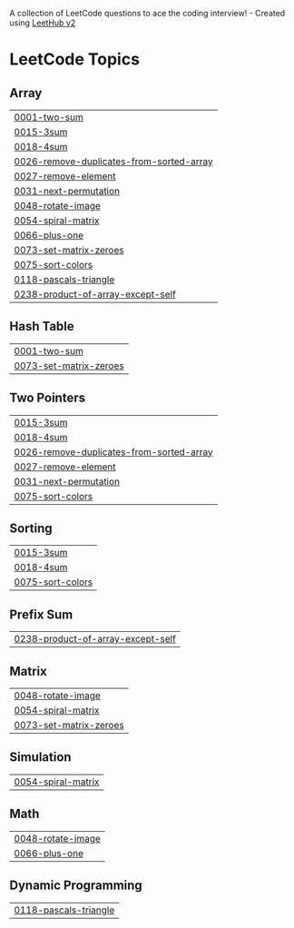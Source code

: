 A collection of LeetCode questions to ace the coding interview! - Created using [LeetHub v2](https://github.com/arunbhardwaj/LeetHub-2.0)
<!---LeetCode Topics Start-->
# LeetCode Topics
## Array
|  |
| ------- |
| [0001-two-sum](https://github.com/Rupak-18/DSA-Array/tree/master/0001-two-sum) |
| [0015-3sum](https://github.com/Rupak-18/DSA-Array/tree/master/0015-3sum) |
| [0018-4sum](https://github.com/Rupak-18/DSA-Array/tree/master/0018-4sum) |
| [0026-remove-duplicates-from-sorted-array](https://github.com/Rupak-18/DSA-Array/tree/master/0026-remove-duplicates-from-sorted-array) |
| [0027-remove-element](https://github.com/Rupak-18/DSA-Array/tree/master/0027-remove-element) |
| [0031-next-permutation](https://github.com/Rupak-18/DSA-Array/tree/master/0031-next-permutation) |
| [0048-rotate-image](https://github.com/Rupak-18/DSA-Array/tree/master/0048-rotate-image) |
| [0054-spiral-matrix](https://github.com/Rupak-18/DSA-Array/tree/master/0054-spiral-matrix) |
| [0066-plus-one](https://github.com/Rupak-18/DSA-Array/tree/master/0066-plus-one) |
| [0073-set-matrix-zeroes](https://github.com/Rupak-18/DSA-Array/tree/master/0073-set-matrix-zeroes) |
| [0075-sort-colors](https://github.com/Rupak-18/DSA-Array/tree/master/0075-sort-colors) |
| [0118-pascals-triangle](https://github.com/Rupak-18/DSA-Array/tree/master/0118-pascals-triangle) |
| [0238-product-of-array-except-self](https://github.com/Rupak-18/DSA-Array/tree/master/0238-product-of-array-except-self) |
## Hash Table
|  |
| ------- |
| [0001-two-sum](https://github.com/Rupak-18/DSA-Array/tree/master/0001-two-sum) |
| [0073-set-matrix-zeroes](https://github.com/Rupak-18/DSA-Array/tree/master/0073-set-matrix-zeroes) |
## Two Pointers
|  |
| ------- |
| [0015-3sum](https://github.com/Rupak-18/DSA-Array/tree/master/0015-3sum) |
| [0018-4sum](https://github.com/Rupak-18/DSA-Array/tree/master/0018-4sum) |
| [0026-remove-duplicates-from-sorted-array](https://github.com/Rupak-18/DSA-Array/tree/master/0026-remove-duplicates-from-sorted-array) |
| [0027-remove-element](https://github.com/Rupak-18/DSA-Array/tree/master/0027-remove-element) |
| [0031-next-permutation](https://github.com/Rupak-18/DSA-Array/tree/master/0031-next-permutation) |
| [0075-sort-colors](https://github.com/Rupak-18/DSA-Array/tree/master/0075-sort-colors) |
## Sorting
|  |
| ------- |
| [0015-3sum](https://github.com/Rupak-18/DSA-Array/tree/master/0015-3sum) |
| [0018-4sum](https://github.com/Rupak-18/DSA-Array/tree/master/0018-4sum) |
| [0075-sort-colors](https://github.com/Rupak-18/DSA-Array/tree/master/0075-sort-colors) |
## Prefix Sum
|  |
| ------- |
| [0238-product-of-array-except-self](https://github.com/Rupak-18/DSA-Array/tree/master/0238-product-of-array-except-self) |
## Matrix
|  |
| ------- |
| [0048-rotate-image](https://github.com/Rupak-18/DSA-Array/tree/master/0048-rotate-image) |
| [0054-spiral-matrix](https://github.com/Rupak-18/DSA-Array/tree/master/0054-spiral-matrix) |
| [0073-set-matrix-zeroes](https://github.com/Rupak-18/DSA-Array/tree/master/0073-set-matrix-zeroes) |
## Simulation
|  |
| ------- |
| [0054-spiral-matrix](https://github.com/Rupak-18/DSA-Array/tree/master/0054-spiral-matrix) |
## Math
|  |
| ------- |
| [0048-rotate-image](https://github.com/Rupak-18/DSA-Array/tree/master/0048-rotate-image) |
| [0066-plus-one](https://github.com/Rupak-18/DSA-Array/tree/master/0066-plus-one) |
## Dynamic Programming
|  |
| ------- |
| [0118-pascals-triangle](https://github.com/Rupak-18/DSA-Array/tree/master/0118-pascals-triangle) |
<!---LeetCode Topics End-->